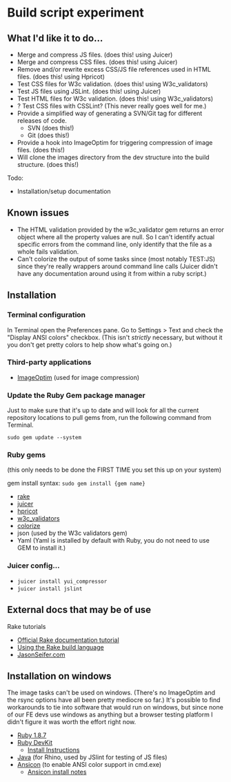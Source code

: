 # Build script experiment

## What I'd like it to do...

* Merge and compress JS files. (does this! using Juicer)
* Merge and compress CSS files. (does this! using Juicer)
* Remove and/or rewrite excess CSS/JS file references used in HTML files. (does this! using Hpricot)
* Test CSS files for W3c validation. (does this! using W3c_validators)
* Test JS files using JSLint. (does this! using Juicer)
* Test HTML files for W3c validation. (does this! using W3c_validators)
* ? Test CSS files with CSSLint? (This never really goes well for me.)
* Provide a simplified way of generating a SVN/Git tag for different releases of code.
  * SVN (does this!)
  * Git (does this!)
* Provide a hook into ImageOptim for triggering compression of image files. (does this!)
* Will clone the images directory from the dev structure into the build structure. (does this!)

Todo: 

* Installation/setup documentation

## Known issues

* The HTML validation provided by the w3c_validator gem returns an error object where all the property values are null. So I can't identify actual specific errors from the command line, only identify that the file as a whole fails validation.
* Can't colorize the output of some tasks since (most notably TEST:JS) since they're really wrappers around command line calls (Juicer didn't have any documentation around using it from within a ruby script.)

## Installation

### Terminal configuration

In Terminal open the Preferences pane. Go to Settings > Text and check the "Display ANSI colors" checkbox. (This isn't _strictly_ necessary, but without it you don't get pretty colors to help show what's going on.)

### Third-party applications

* [ImageOptim](http://imageoptim.pornel.net/) (used for image compression)

### Update the Ruby Gem package manager

Just to make sure that it's up to date and will look for all the current repository locations to pull gems from, run the following command from Terminal. 

`sudo gem update --system`

### Ruby gems

(this only needs to be done the FIRST TIME you set this up on your system)

gem install syntax: `sudo gem install {gem name}`

* [rake](http://rubyrake.org/)
* [juicer](https://github.com/cjohansen/juicer)
* [hpricot](http://hpricot.com/)
* [w3c_validators](http://code.dunae.ca/w3c_validators/)
* [colorize](http://colorize.rubyforge.org/)
* json (used by the W3c validators gem)
* Yaml (Yaml is installed by default with Ruby, you do not need to use GEM to install it.)

### Juicer config... 

* `juicer install yui_compressor`
* `juicer install jslint`

## External docs that may be of use

Rake tutorials

* [Official Rake documentation tutorial](http://docs.rubyrake.org/tutorial/index.html)
* [Using the Rake build language](http://martinfowler.com/articles/rake.html)
* [JasonSeifer.com](http://jasonseifer.com/2010/04/06/rake-tutorial)

## Installation on windows

The image tasks can't be used on windows. (There's no ImageOptim and the rsync options have all been pretty mediocre so far.) It's possible to find workarounds to tie into software that would run on windows, but since none of our FE devs use windows as anything but a browser testing platform I didn't figure it was worth the effort right now. 

* [Ruby 1.8.7](http://rubyinstaller.org/downloads/)
* [Ruby DevKit](http://rubyinstaller.org/downloads/)
  * [Install Instructions](https://github.com/oneclick/rubyinstaller/wiki/Development-Kit)
* [Java](http://www.java.com/) (for Rhino, used by JSlint for testing of JS files)
* [Ansicon](http://adoxa.110mb.com/ansicon/index.html) (to enable ANSI color support in cmd.exe)
  * [Ansicon install notes](http://softkube.com/blog/ansi-command-line-colors-under-windows/)